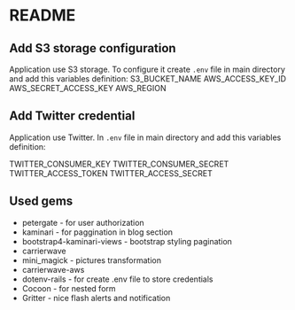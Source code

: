 # README

## Add S3 storage configuration

Application use S3 storage. To configure it create `.env` file in main directory and add this variables definition:
S3_BUCKET_NAME
AWS_ACCESS_KEY_ID
AWS_SECRET_ACCESS_KEY
AWS_REGION

## Add Twitter credential

Application use Twitter. In `.env` file in main directory and add this variables definition:

TWITTER_CONSUMER_KEY
TWITTER_CONSUMER_SECRET
TWITTER_ACCESS_TOKEN
TWITTER_ACCESS_SECRET

## Used gems
- petergate - for user authorization
- kaminari - for paggination in blog section
- bootstrap4-kaminari-views - bootstrap styling pagination
- carrierwave
- mini_magick - pictures transformation
- carrierwave-aws
- dotenv-rails - for create .env file to store credentials
- Cocoon - for nested form
- Gritter - nice flash alerts and notification